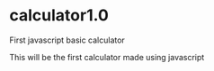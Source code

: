 # calculator1.0

First javascript basic calculator

This will be the first calculator made using javascript

